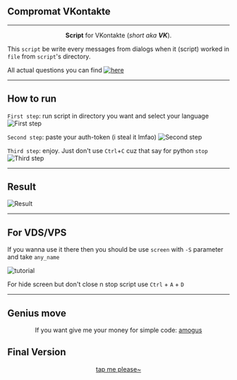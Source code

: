 ## Compromat VKontakte
____
<p align="center"><b>Script</b> for VKontakte (<i>short aka <b>VK</b></i>).</p>

This `script` be write every messages from dialogs when it (script) worked in `file` from `script`'s directory. 

All actual questions you can find [![here](https://img.shields.io/github/issues/Kelthic/Compromat-VKontakte-VK-?color=7777df&label=here&style=flat-square)](https://github.com/Kelthic/Compromat-VKontakte-VK-/issues)

____
## How to run

`First step`: run script in directory you want and select your language
![First step](https://user-images.githubusercontent.com/42814077/172493732-847ce31f-a88e-4706-ba9d-6d1229acf3d9.jpg)

`Second step`: paste your auth-token (i steal it lmfao)
![Second step](https://user-images.githubusercontent.com/42814077/172494226-9d93b4dd-4a88-42e8-a6b9-5fc37853eab0.jpg)

`Third step`: enjoy. Just don't use `Ctrl`+`C` cuz that say for python `stop`
![Third step](https://user-images.githubusercontent.com/42814077/172494231-2391a256-5e89-41e7-ac6b-ddf80e0eff29.png)

____
## Result

![Result](https://user-images.githubusercontent.com/42814077/172494234-b036fb9b-31be-4a48-9707-2c23adfb45a3.png)

____
## For VDS/VPS

If you wanna use it there then you should be use `screen` with `-S` parameter and take `any_name`

![tutorial](https://user-images.githubusercontent.com/42814077/172495509-0ab600e8-aa35-448b-8c8a-b75a2910a7ea.jpg)

For hide screen but don't close n stop script use `Ctrl` + `A` + `D`

____
## Genius move
<p align="center">If you want give me your money for simple code: <a href="https://boosty.to/kelthic">amogus</a></p>

## Final Version
<p align="center"><a href="https://github.com/Kelthic/Compromat-VKontakte-VK-/releases/tag/FEB">tap me please~</a></p>
